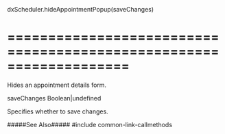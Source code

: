 <!--id-->dxScheduler.hideAppointmentPopup(saveChanges)<!--/id-->
===================================================================
===================================================================

<!--shortDescription-->
Hides an appointment details form.
<!--/shortDescription-->

<!--paramName1-->saveChanges<!--/paramName1-->
<!--paramType1-->Boolean|undefined<!--/paramType1-->
<!--paramDescription1-->
Specifies whether to save changes.
<!--/paramDescription1-->

<!--fullDescription-->
#####See Also#####
#include common-link-callmethods
<!--/fullDescription-->